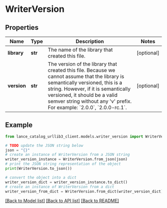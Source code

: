 # WriterVersion


## Properties

Name | Type | Description | Notes
------------ | ------------- | ------------- | -------------
**library** | **str** | The name of the library that created this file. | [optional] 
**version** | **str** | The version of the library that created this file.  Because we cannot assume that the library is semantically versioned, this is a string.  However, if it is semantically versioned, it should be a valid semver string without any &#39;v&#39; prefix.  For example: &#x60;2.0.0&#x60;, &#x60;2.0.0-rc.1&#x60;.  | [optional] 

## Example

```python
from lance_catalog_urllib3_client.models.writer_version import WriterVersion

# TODO update the JSON string below
json = "{}"
# create an instance of WriterVersion from a JSON string
writer_version_instance = WriterVersion.from_json(json)
# print the JSON string representation of the object
print(WriterVersion.to_json())

# convert the object into a dict
writer_version_dict = writer_version_instance.to_dict()
# create an instance of WriterVersion from a dict
writer_version_from_dict = WriterVersion.from_dict(writer_version_dict)
```
[[Back to Model list]](../README.md#documentation-for-models) [[Back to API list]](../README.md#documentation-for-api-endpoints) [[Back to README]](../README.md)


